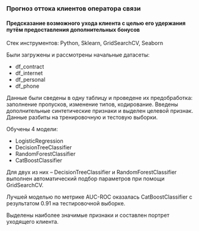 ### Прогноз оттока клиентов оператора связи
#### Предсказание возможного ухода клиента с целью его удержания путём предоставления дополнительных бонусов
Стек инструментов: Python, Sklearn, GridSearchCV, Seaborn

Были загружены и рассмотрены начальные датасеты:
* df_contract
* df_internet
* df_personal
* df_phone

Данные были сведены в одну таблицу и проведене их предобработка: заполнение пропусков, изменение типов, кодирование. Введены дополнительные синтетические признаки и выделен целевой признак. Данные разбиты на тренировочную и тестовую выборки.

Обучены 4 модели: 
* LogisticRegression 
* DecisionTreeClassifier 
* RandomForestClassifier 
* CatBoostClassifier 

Для двух из них – DecisionTreeClassifier и RandomForestClassifier выполнен автоматический подбор параметров при помощи GridSearchCV.

Лучшей моделью по метрике AUC-ROC оказалась CatBoostClassifier с результатом 0.91 на тестировочной выборке.

Выделены наиболее значимые признаки и составлен портрет уходящего клиента.

